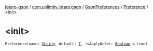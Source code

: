 [jotaro-gson](../../../index.md) / [com.unlimity.jotaro.gson](../../index.md) / [GsonPreferences](../index.md) / [Preference](index.md) / [&lt;init&gt;](./-init-.md)

# &lt;init&gt;

`Preference(name: `[`String`](https://kotlinlang.org/api/latest/jvm/stdlib/kotlin/-string/index.html)`, default: `[`T`](index.md#T)`, isApplyOnSet: `[`Boolean`](https://kotlinlang.org/api/latest/jvm/stdlib/kotlin/-boolean/index.html)` = true)`